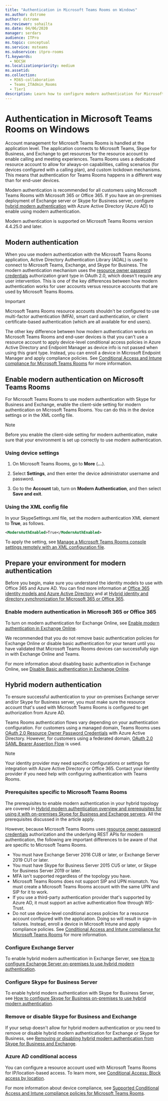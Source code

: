 ```yaml
---
title: "Authentication in Microsoft Teams Rooms on Windows"
ms.author: dstrome
author: dstrome
ms.reviewer: sohailta
ms.date: 04/06/2020
manager: serdars
audience: ITPro
ms.topic: conceptual
ms.service: msteams
ms.subservice: itpro-rooms
f1.keywords: 
  - NOCSH
ms.localizationpriority: medium
ms.assetid: 
ms.collection: 
  - M365-collaboration
  - Teams_ITAdmin_Rooms
  - Tier1
description: Learn how to configure modern authentication for Microsoft Teams Rooms on Windows
---
```


# Authentication in Microsoft Teams Rooms on Windows

Account management for Microsoft Teams Rooms is handled at the application level. The application connects to Microsoft Teams, Skype for Business, and Exchange to get resources for the resource account to enable calling and meeting experiences. Teams Rooms uses a dedicated resource account to allow for always-on capabilities, calling scenarios (for devices configured with a calling plan), and custom lockdown mechanisms. This means that authentication for Teams Rooms happens in a different way than for end-user devices.  

Modern authentication is recommended for all customers using Microsoft Teams Rooms with Microsoft 365 or Office 365. If you have an on-premises deployment of Exchange server or Skype for Business server, configure [hybrid modern authentication](/office365/enterprise/hybrid-modern-auth-overview) with Azure Active Directory (Azure AD) to enable using modern authentication.

Modern authentication is supported on Microsoft Teams Rooms version 4.4.25.0 and later.

## Modern authentication

When you use modern authentication with the Microsoft Teams Rooms application, Active Directory Authentication Library (ADAL) is used to connect to Microsoft Teams, Exchange, and Skype for Business. The modern authentication mechanism uses the [resource owner password credentials](/azure/active-directory/develop/v2-oauth-ropc) authorization grant type in OAuth 2.0, which doesn't require any user intervention. This is one of the key differences between how modern authentication works for user accounts versus resource accounts that are used by Microsoft Teams Rooms. 

> [!IMPORTANT]
> Microsoft Teams Rooms resource accounts shouldn't be configured to use multi-factor authentication (MFA), smart card authentication, or client certificate-based authentication (which are all available for end users).

The other key difference between how modern authentication works on Microsoft Teams Rooms and end-user devices is that you can't use a resource account to apply device-level conditional access policies in Azure Active Directory and Endpoint Manager as device info is not passed when using this grant type. Instead, you can enroll a device in Microsoft Endpoint Manager and apply compliance policies. See [Conditional Access and Intune compliance for Microsoft Teams Rooms](conditional-access-and-compliance-for-devices.md) for more information.

## Enable modern authentication on Microsoft Teams Rooms

For Microsoft Teams Rooms to use modern authentication with Skype for Business and Exchange, enable the client-side setting for modern authentication on Microsoft Teams Rooms. You can do this in the device settings or in the XML config file.

> [!NOTE]
> Before you enable the client-side setting for modern authentication, make sure that your environment is set up correctly to use modern authentication.

### Using device settings

1. On Microsoft Teams Rooms, go to **More** (**...**).
    
2. Select **Settings**, and then enter the device administrator username and password.
3. Go to the **Account** tab, turn on **Modern Authentication**, and then select **Save and exit**.

### Using the XML config file

In your SkypeSettings.xml file, set the modern authentication XML element to **True**, as follows.

```XML
<ModernAuthEnabled>True</ModernAuthEnabled>
```

To apply the setting, see [Manage a Microsoft Teams Rooms console settings remotely with an XML configuration file](xml-config-file.md).

## Prepare your environment for modern authentication

Before you begin, make sure you understand the identity models to use with Office 365 and Azure AD. You can find more information at [Office 365 identity models and Azure Active Directory](/Office365/Enterprise/about-office-365-identity) and at [Hybrid identity and directory synchronization for Microsoft 365 or Office 365](/Office365/Enterprise/plan-for-directory-synchronization).

### Enable modern authentication in Microsoft 365 or Office 365

To turn on modern authentication for Exchange Online, see [Enable modern authentication in Exchange Online](/exchange/clients-and-mobile-in-exchange-online/enable-or-disable-modern-authentication-in-exchange-online).

We recommended that you do not remove basic authentication policies for Exchange Online or disable basic authentication for your tenant until you have validated that Microsoft Teams Rooms devices can successfully sign in with Exchange Online and Teams.

For more information about disabling basic authentication in Exchange Online, see [Disable Basic authentication in Exchange Online](/exchange/clients-and-mobile-in-exchange-online/disable-basic-authentication-in-exchange-online).

## Hybrid modern authentication

To ensure successful authentication to your on-premises Exchange server and/or Skype for Business server, you must make sure the resource account that's used with Microsoft Teams Rooms is configured to get authorization from Azure AD.

Teams Rooms authentication flows vary depending on your authentication configuration. For customers using a managed domain, Teams Rooms uses [OAuth 2.0 Resource Owner Password Credentials](/azure/active-directory/develop/v2-oauth-ropc) with Azure Active Directory. However, for customers using a federated domain, [OAuth 2.0 SAML Bearer Assertion Flow](/azure/active-directory/develop/v2-saml-bearer-assertion) is used.

> [!NOTE]
> Your identity provider may need specific configurations or settings for integration with Azure Active Directory or Office 365. Contact your identity provider if you need help with configuring authentication with Teams Rooms.


### Prerequisites specific to Microsoft Teams Rooms

The prerequisites to enable modern authentication in your hybrid topology are covered in [Hybrid modern authentication overview and prerequisites for using it with on-premises Skype for Business and Exchange servers](/office365/enterprise/hybrid-modern-auth-overview). All the prerequisites discussed in the article apply.

However, because Microsoft Teams Rooms uses [resource owner password credentials](https://tools.ietf.org/html/rfc6749#section-1.3.3) authorization and the underlying REST APIs for modern authentication, the following are important differences to be aware of that are specific to Microsoft Teams Rooms.

- You must have Exchange Server 2016 CU8 or later, or Exchange Server 2019 CU1 or later.
- You must have Skype for Business Server 2015 CU5 or later, or Skype for Business Server 2019 or later.
- MFA isn't supported regardless of the topology you have.
- Microsoft Teams Rooms does not support SIP and UPN mismatch. You must create a Microsoft Teams Rooms account with the same UPN and SIP for it to work.
- If you use a third-party authentication provider that's supported by Azure AD, it must support an active authentication flow through WS-Trust.
- Do not use device-level conditional access policies for a resource account configured with the application. Doing so will result in sign-in failures. Instead, enroll a device in Microsoft Intune and apply compliance policies. See [Conditional Access and Intune compliance for Microsoft Teams Rooms](conditional-access-and-compliance-for-devices.md) for more information.

### Configure Exchange Server

To enable hybrid modern authentication in Exchange Server, see [How to configure Exchange Server on-premises to use hybrid modern authentication](/Office365/Enterprise/configure-exchange-server-for-hybrid-modern-authentication).

### Configure Skype for Business Server

To enable hybrid modern authentication with Skype for Business Server, see [How to configure Skype for Business on-premises to use hybrid modern authentication](/Office365/Enterprise/configure-exchange-server-for-hybrid-modern-authentication).

### Remove or disable Skype for Business and Exchange

If your setup doesn't allow for hybrid modern authentication or you need to remove or disable hybrid modern authentication for Exchange or Skype for Business, see [Removing or disabling hybrid modern authentication from Skype for Business and Exchange](/Office365/Enterprise/remove-or-disable-hybrid-modern-authentication-from-skype-for-business-and-excha).

### Azure AD conditional access

You can configure a resource account used with Microsoft Teams Rooms for IP/location-based access. To learn more, see [Conditional Access: Block access by location](/azure/active-directory/conditional-access/howto-conditional-access-policy-location).

For more information about device compliance, see [Supported Conditional Access and Intune compliance policies for Microsoft Teams Rooms](supported-ca-and-compliance-policies.md).


